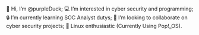 👋 Hi, I’m @purpleDuck;
💻 I’m interested in cyber security and programming;
🔒 I’m currently learning SOC Analyst dutys;
👀 I’m looking to collaborate on cyber security projects;
🐧 Linux enthusiastic (Currently Using Pop!_OS).



